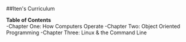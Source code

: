 ##Iten's Curriculum

**Table of Contents**  
-Chapter One: How Computers Operate 
-Chapter Two: Object Oriented Programming 
-Chapter Three: Linux & the Command Line 
